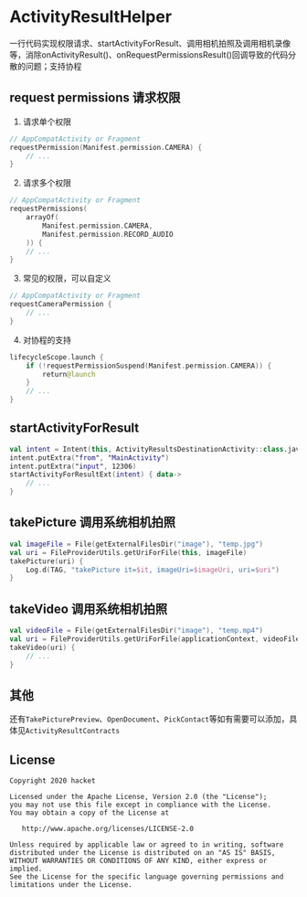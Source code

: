 # ActivityResultHelper

一行代码实现权限请求、startActivityForResult、调用相机拍照及调用相机录像等，消除onActivityResult()、onRequestPermissionsResult()回调导致的代码分散的问题；支持协程

## request permissions 请求权限
1. 请求单个权限
```kotlin
// AppCompatActivity or Fragment
requestPermission(Manifest.permission.CAMERA) {
    // ...
}
```

2. 请求多个权限
```kotlin
// AppCompatActivity or Fragment
requestPermissions(
    arrayOf(
        Manifest.permission.CAMERA,
        Manifest.permission.RECORD_AUDIO
    )) {
    // ...    
}
```

3. 常见的权限，可以自定义
```kotlin
// AppCompatActivity or Fragment
requestCameraPermission {
    // ...
}
```

4. 对协程的支持
```kotlin
lifecycleScope.launch {
    if (!requestPermissionSuspend(Manifest.permission.CAMERA)) {
        return@launch
    }
    // ...
}
```

## startActivityForResult
```kotlin
val intent = Intent(this, ActivityResultsDestinationActivity::class.java)
intent.putExtra("from", "MainActivity")
intent.putExtra("input", 12306)
startActivityForResultExt(intent) { data->
    // ...
}
```

## takePicture 调用系统相机拍照
```kotlin
val imageFile = File(getExternalFilesDir("image"), "temp.jpg")
val uri = FileProviderUtils.getUriForFile(this, imageFile)
takePicture(uri) {
    Log.d(TAG, "takePicture it=$it, imageUri=$imageUri, uri=$uri")
}
```

## takeVideo 调用系统相机拍照
```kotlin
val videoFile = File(getExternalFilesDir("image"), "temp.mp4")
val uri = FileProviderUtils.getUriForFile(applicationContext, videoFile)
takeVideo(uri) {
    // ... 
}
```

## 其他
还有`TakePicturePreview`、`OpenDocument`、`PickContact`等如有需要可以添加，具体见`ActivityResultContracts`

## License

    Copyright 2020 hacket

    Licensed under the Apache License, Version 2.0 (the "License");
    you may not use this file except in compliance with the License.
    You may obtain a copy of the License at

       http://www.apache.org/licenses/LICENSE-2.0

    Unless required by applicable law or agreed to in writing, software
    distributed under the License is distributed on an "AS IS" BASIS,
    WITHOUT WARRANTIES OR CONDITIONS OF ANY KIND, either express or implied.
    See the License for the specific language governing permissions and
    limitations under the License.